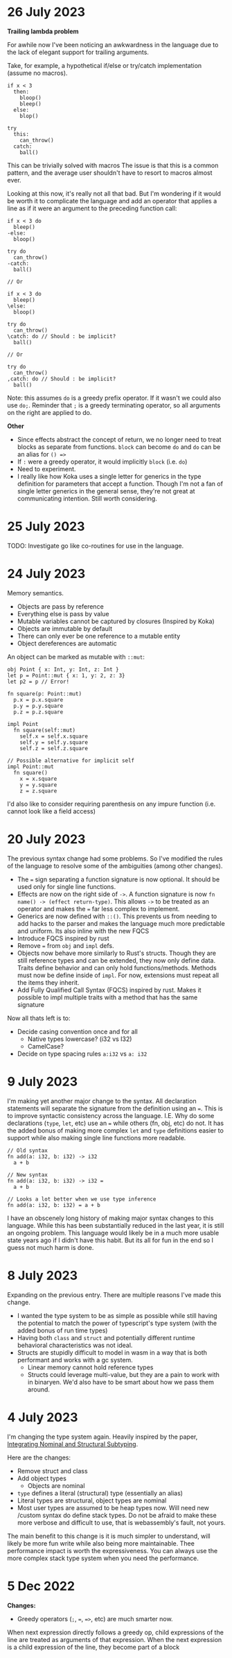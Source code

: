 # 26 July 2023

**Trailing lambda problem**

For awhile now I've been noticing an awkwardness in the language due
to the lack of elegant support for trailing arguments.

Take, for example, a hypothetical if/else or try/catch implementation (assume no macros).

```
if x < 3
  then:
    bloop()
    bleep()
  else:
    blop()

try
  this:
    can_throw()
  catch:
    ball()
```

This can be trivially solved with macros The issue is that this is a common pattern, and the average user shouldn't have to resort to macros almost ever.

Looking at this now, it's really not all that bad. But I'm wondering
if it would be worth it to complicate the language and add an operator that applies a line as if it were an argument to the preceding function call:

```
if x < 3 do
  bleep()
-else:
  bloop()

try do
  can_throw()
-catch:
  ball()

// Or

if x < 3 do
  bleep()
\else:
  bloop()

try do
  can_throw()
\catch: do // Should : be implicit?
  ball()

// Or

try do
  can_throw()
,catch: do // Should : be implicit?
  ball()
```

Note: this assumes `do` is a greedy prefix operator. If it wasn't
we could also use `do;`. Reminder that `;` is a greedy terminating operator, so all arguments on the right are applied to do.

**Other**

- Since effects abstract the concept of return, we no longer need to treat blocks as separate from
  functions. `block` can become `do` and `do` can be an alias for `() =>`
- If `:` were a greedy operator, it would implicitly `block` (i.e. `do`)
- Need to experiment.
- I really like how Koka uses a single letter for generics in the type definition for parameters
  that accept a function. Though I'm not a fan of single letter generics in the general sense,
  they're not great at communicating intention. Still worth considering.

# 25 July 2023

TODO: Investigate go like co-routines for use in the language.

# 24 July 2023

Memory semantics.

- Objects are pass by reference
- Everything else is pass by value
- Mutable variables cannot be captured by closures (Inspired by Koka)
- Objects are immutable by default
- There can only ever be one reference to a mutable entity
- Object dereferences are automatic

An object can be marked as mutable with `::mut`:

```
obj Point { x: Int, y: Int, z: Int }
let p = Point::mut { x: 1, y: 2, z: 3}
let p2 = p // Error!

fn square(p: Point::mut)
  p.x = p.x.square
  p.y = p.y.square
  p.z = p.z.square

impl Point
  fn square(self::mut)
    self.x = self.x.square
    self.y = self.y.square
    self.z = self.z.square

// Possible alternative for implicit self
impl Point::mut
  fn square()
    x = x.square
    y = y.square
    z = z.square
```

I'd also like to consider requiring parenthesis on any impure function (i.e. cannot look like a field access)

# 20 July 2023

The previous syntax change had some problems. So I've modified the rules of the language to
resolve some of the ambiguities (among other changes).

- The `=` sign separating a function signature is now optional. It should be used only for single
  line functions.
- Effects are now on the right side of `->`. A function signature is now `fn name() -> (effect return-type)`.
  This allows `->` to be treated as an operator and makes the `=` far less complex to implement.
- Generics are now defined with `::()`. This prevents us from needing to add hacks to the parser
  and makes the language much more predictable and uniform. Its also inline with the new FQCS
- Introduce FQCS inspired by rust
- Remove `=` from `obj` and `impl` defs.
- Objects now behave more similarly to Rust's structs. Though they are still reference types and
  can be extended, they now only define data. Traits define behavior and can only hold functions/methods. Methods must now be define
  inside of `impl`. For now, extensions must repeat all the items they inherit.
- Add Fully Qualified Call Syntax (FQCS) inspired by rust. Makes it possible to impl multiple traits
  with a method that has the same signature

Now all thats left is to:

- Decide casing convention once and for all
  - Native types lowercase? (i32 vs I32)
  - CamelCase?
- Decide on type spacing rules `a:i32` vs `a: i32`

# 9 July 2023

I'm making yet another major change to the syntax. All declaration statements will separate the
signature from the definition using an `=`. This is to improve syntactic consistency across the
language. I.E. Why do some declarations (`type`, `let`, etc) use an `=` while others (fn, obj, etc)
do not. It has the added bonus of making more complex `let` and `type` definitions easier to support
while also making single line functions more readable.

```
// Old syntax
fn add(a: i32, b: i32) -> i32
  a + b

// New syntax
fn add(a: i32, b: i32) -> i32 =
  a + b

// Looks a lot better when we use type inference
fn add(a: i32, b: i32) = a + b
```

I have an obscenely long history of making major syntax changes to this language. While this has
been substantially reduced in the last year, it is still an ongoing problem. This language would
likely be in a much more usable state years ago if I didn't have this habit. But its all for fun
in the end so I guess not much harm is done.

# 8 July 2023

Expanding on the previous entry. There are multiple reasons I've made this change.

- I wanted the type system to be as simple as possible while still having the potential to match
  the power of typescript's type system (with the added bonus of run time types)
- Having both `class` and `struct` and potentially different runtime behavioral characteristics was
  not ideal.
- Structs are stupidly difficult to model in wasm in a way that is both performant and works with a gc system.
  - Linear memory cannot hold reference types
  - Structs could leverage multi-value, but they are a pain to work with in binaryen. We'd also have to be smart about how we pass them around.

# 4 July 2023

I'm changing the type system again. Heavily inspired by the paper, [Integrating Nominal and Structural Subtyping](https://www.cs.cmu.edu/~aldrich/papers/ecoop08.pdf).

Here are the changes:

- Remove struct and class
- Add object types
  - Objects are nominal
- `type` defines a literal (structural) type (essentially an alias)
- Literal types are structural, object types are nominal
- Most user types are assumed to be heap types now. Will need new /custom syntax do define stack types. Do not be afraid to make these more verbose and difficult to use, that is webassembly's fault, not yours.

The main benefit to this change is it is much simpler to understand, will likely be more fun write while also being more maintainable. Thee performance impact is worth the expressiveness. You can always use the more complex stack type system when you need the performance.

# 5 Dec 2022

**Changes:**

- Greedy operators (`;`, `=`, `=>`, etc) are much smarter now.

When next expression directly follows a greedy op, child expressions of the line are treated as
arguments of that expression. When the next expression is a child expression of the line, they become
part of a block
